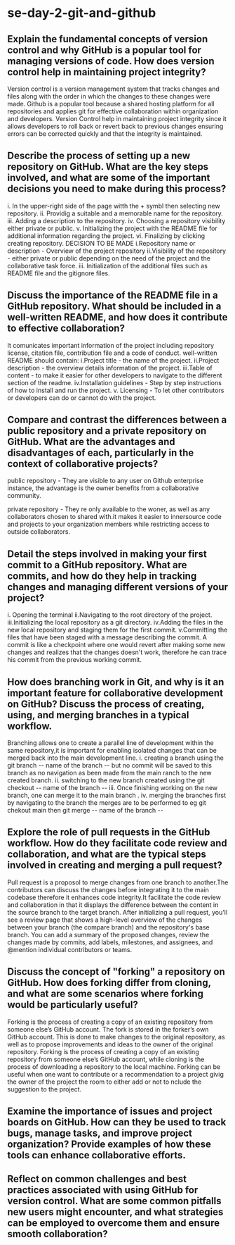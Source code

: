 # se-day-2-git-and-github
## Explain the fundamental concepts of version control and why GitHub is a popular tool for managing versions of code. How does version control help in maintaining project integrity?
Version control is a version management system that tracks changes and files along with the order in which the changes to these changes were made.
Github is a popular tool because a shared hosting platform for all repositories and applies git for effective collaboration within organization and developers.
Version Control help in maintaining project integrity since it allows developers to roll back or revert back to previous changes ensuring errors can be corrected quickly and that the integrity is maintained.

## Describe the process of setting up a new repository on GitHub. What are the key steps involved, and what are some of the important decisions you need to make during this process?
i. In the upper-right side of the page witth the + symbl then selecting new repository.
ii. Providig a suitable and a memorable name for the repository.
iii. Adding a description to the repository.
iv. Choosing a repository visibility either private or public.
v. Initializing the project with the README file for additional information regarding the project.
vi. Finalizing by clicking creating repository.
DECISION TO BE MADE
i.Repository name or description - Overview of the project repository
ii.Visibility of the repository - either private or public depending on the need of the project and the collaborative task force.
iii. Initialization of the additional files such as README file and the gitignore files.

## Discuss the importance of the README file in a GitHub repository. What should be included in a well-written README, and how does it contribute to effective collaboration?
It comunicates important information of the project including repository license, citation file, contribution file and a code of conduct.
well-written README should contain:
i.Project title - the name of the project.
ii.Project description - the overview details information of the project.
iii.Table of content - to make it easier for other developers to navigate to the different section of the readme.
iv.Installation guidelines - Step by step instructions of how to install and run the project.
v. Licensing - To let other contributors or developers can do or cannot do with the project.
## Compare and contrast the differences between a public repository and a private repository on GitHub. What are the advantages and disadvantages of each, particularly in the context of collaborative projects?
public repository - They are visible to any user on Github enterprise instance, the advantage is the owner benefits from a collaborative community.

private repository - They re only available to the woner, as well as any collaborators chosen to shared with.it makes it easier to innersource code and projects to your organization members while restricting access to outside collaborators.

## Detail the steps involved in making your first commit to a GitHub repository. What are commits, and how do they help in tracking changes and managing different versions of your project?
i. Opening the terminal
ii.Navigating to the root directory of the project.
iii.Initializing the local repository as a git directory.
iv.Adding the files in the new local repository and staging them for the first commit.
v.Committing the files that have been staged with a message describing the commit.
A commit is like a checkpoint where one would revert after making some new changes and realizes that the changes doesn't work, therefore he can trace his commit from the previous working commit. 

## How does branching work in Git, and why is it an important feature for collaborative development on GitHub? Discuss the process of creating, using, and merging branches in a typical workflow.
Branching allows one to create a parallel line of development within the same repository,it is important for enabling isolated changes that can be merged back into the main development line.
i. creating a branch using the git branch -- name of the branch -- but no commit will be saved to this branch as no navigation as been made from the main ranch to the new created branch.
ii. switching to the new branch created using the git checkout -- name of the branch -- 
iii. Once finishing working on the new branch, one can merge it to the main branch .
iv. merging the branches first by navigating to the branch the merges are to be performed to eg git chekout main then git merge -- name of the branch --
## Explore the role of pull requests in the GitHub workflow. How do they facilitate code review and collaboration, and what are the typical steps involved in creating and merging a pull request?
Pull request is a proposol to merge changes from one branch to another.The contributors can discuss the changes before integrating it to the main codebase therefore it enhances code integrity.It facilitate the code review and collaboration in that it displays the difference between the content in the source branch to the target branch.
After initializing a pull request, you'll see a review page that shows a high-level overview of the changes between your branch (the compare branch) and the repository's base branch. You can add a summary of the proposed changes, review the changes made by commits, add labels, milestones, and assignees, and @mention individual contributors or teams.

## Discuss the concept of "forking" a repository on GitHub. How does forking differ from cloning, and what are some scenarios where forking would be particularly useful?
Forking is the process of creating a copy of an existing repository from someone else’s GitHub account. The fork is stored in the forker’s own GitHub account. This is done to make changes to the original repository, as well as to propose improvements and ideas to the owner of the original repository. Forking is the process of creating a copy of an existing repository from someone else’s GitHub account, while cloning is the process of downloading a repository to the local machine. Forking can be useful when one want to contribute or a recommendation to a project givig the owner of the project the room to either add or not to nclude the suggestion to the project.

## Examine the importance of issues and project boards on GitHub. How can they be used to track bugs, manage tasks, and improve project organization? Provide examples of how these tools can enhance collaborative efforts.

## Reflect on common challenges and best practices associated with using GitHub for version control. What are some common pitfalls new users might encounter, and what strategies can be employed to overcome them and ensure smooth collaboration?
